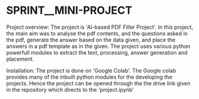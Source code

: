 # SPRINT__MINI-PROJECT

Project overview:
The project is 'AI-based PDF Filler Project'. In this project, the main aim was to analyse the pdf contents, and the questions asked in the pdf, generate the answer based on the data given, and place the answers in a pdf template as in the given. The project uses various python powerfull modules to extract the text, processing, answer generation and placement.

Installation:
The project is done on 'Google Colab'. The Google colab provides many of the inbuilt python modules for the developing the projects. Hence the project can be opened through the the drive link given in the repository which directs to the 'project.ipynb'

